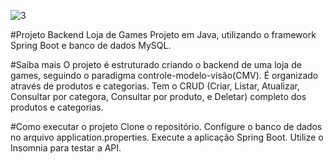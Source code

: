 ![3](https://github.com/saraalb/proj-lojadegames/assets/89718750/23d8b018-21bb-4af5-992f-1911e097695d)

#Projeto Backend Loja de Games
Projeto em Java, utilizando o framework Spring Boot e banco de dados MySQL.

#Saiba mais
O projeto é estruturado criando o backend de uma loja de games, seguindo o paradigma controle-modelo-visão(CMV). 
É organizado através de produtos e categorias.
Tem o CRUD (Criar, Listar, Atualizar, Consultar por categora, Consultar por produto, e Deletar) completo dos produtos e categorias.

#Como executar o projeto
Clone o repositório.
Configure o banco de dados no arquivo application.properties.
Execute a aplicação Spring Boot.
Utilize o Insomnia para testar a API.
